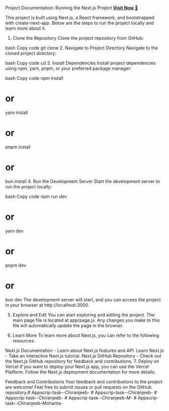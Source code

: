 Project Documentation: Running the Next.js Project 
<a href="https://ecomappscrip.netlify.app/" target="_blank">**Visit Now** 🚀</a>


This project is built using Next.js, a React framework, and bootstrapped with create-next-app. Below are the steps to run the project locally and learn more about it.

1. Clone the Repository
Clone the project repository from GitHub:

bash
Copy code
git clone <repository-url>
2. Navigate to Project Directory
Navigate to the cloned project directory:

bash
Copy code
cd <project-directory>
3. Install Dependencies
Install project dependencies using npm, yarn, pnpm, or your preferred package manager:

bash
Copy code
npm install
# or
yarn install
# or
pnpm install
# or
bun install
4. Run the Development Server
Start the development server to run the project locally:

bash
Copy code
npm run dev
# or
yarn dev
# or
pnpm dev
# or
bun dev
The development server will start, and you can access the project in your browser at http://localhost:3000.

5. Explore and Edit
You can start exploring and editing the project. The main page file is located at app/page.js. Any changes you make to this file will automatically update the page in the browser.

6. Learn More
To learn more about Next.js, you can refer to the following resources:

Next.js Documentation - Learn about Next.js features and API.
Learn Next.js - Take an interactive Next.js tutorial.
Next.js GitHub Repository - Check out the Next.js GitHub repository for feedback and contributions.
7. Deploy on Vercel
If you want to deploy your Next.js app, you can use the Vercel Platform. Follow the Next.js deployment documentation for more details.

Feedback and Contributions
Your feedback and contributions to the project are welcome! Feel free to submit issues or pull requests on the GitHub repository.#   A p p s c r i p - t a s k - - C h i r a n j e e b - 
 
 #   A p p s c r i p - t a s k - - C h i r a n j e e b - 
 
 #   A p p s c r i p - t a s k - - C h i r a n j e e b - 
 
 #   A p p s c r i p - t a s k - - C h i r a n j e e b - M - 
 
 #   A p p s c r i p - t a s k - - C h i r a n j e e b - M o h a n t a - 
 
 
